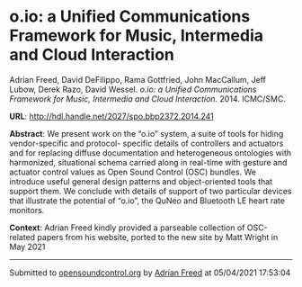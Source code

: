 # o.io: a Unified Communications Framework for Music, Intermedia and Cloud Interaction

Adrian Freed, David DeFilippo, Rama Gottfried, John MacCallum, Jeff Lubow, Derek Razo, David Wessel. *o.io: a Unified Communications Framework for Music, Intermedia and Cloud Interaction*. 2014.  ICMC/SMC. 

**URL**: <http://hdl.handle.net/2027/spo.bbp2372.2014.241>

**Abstract**:  We present work on the “o.io” system, a suite of tools for hiding vendor-specific and protocol- specific details of controllers and actuators and for replacing diffuse documentation and heterogeneous ontologies with harmonized, situational schema carried along in real-time with gesture and actuator control values as Open Sound Control (OSC) bundles. We introduce useful general design patterns and object-oriented tools that support them. We conclude with details of support of two particular devices that illustrate the potential of “o.io”, the QuNeo and Bluetooth LE heart rate monitors. 

**Context**: Adrian Freed kindly provided a parseable collection of OSC-related papers from his website, ported to the new site by Matt Wright in May 2021

---
Submitted to [opensoundcontrol.org](https://opensoundcontrol.org) by [Adrian Freed](http://adrianfreed.com) at 05/04/2021 17:53:04

